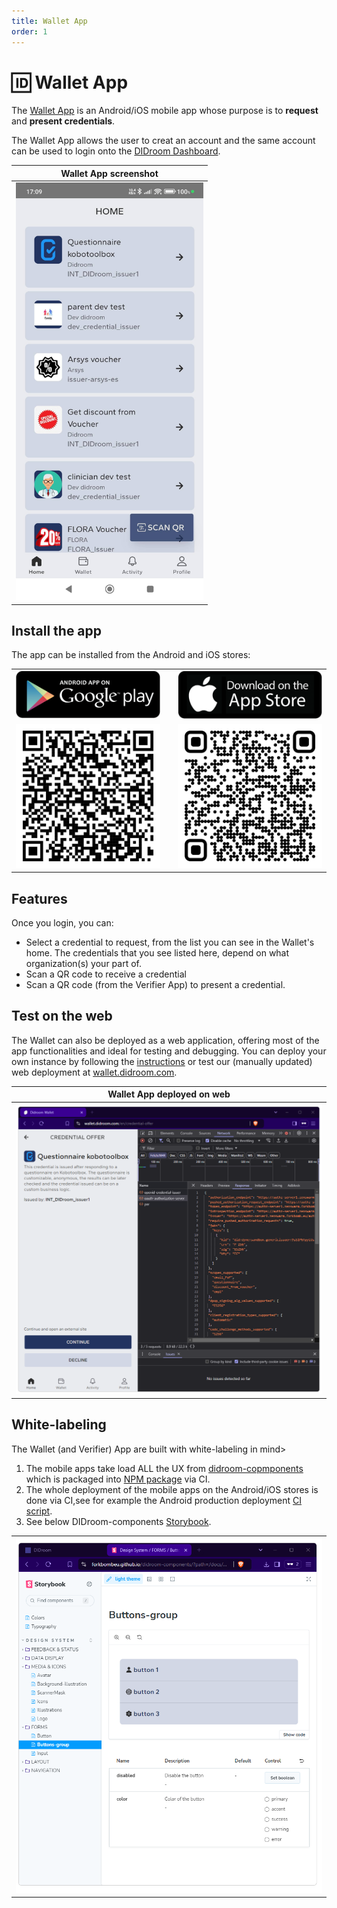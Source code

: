 ```yaml
---
title: Wallet App 
order: 1
---
```

# 🆔 Wallet App 

The [Wallet App](https://github.com/ForkbombEu/wallet) is an Android/iOS mobile app whose purpose is to **request** and **present credentials**. 

The Wallet App allows the user to creat an account and the same account can be used to login onto the [DIDroom Dashboard](https://dashboard.didroom.com/).

| Wallet App screenshot  |  
|--|
| <img src="../images/wallet/wallet-android-credlist.jpg" alt="wallet-android-credlist" width="300"/> |  





## Install the app

The app can be installed from the Android and iOS stores:


|  | |         |  
|--|--|--|
|[![Android](../images/wallet/android-store.png)](https://play.google.com/store/apps/details?id=com.didroom.wallet) | |[![iOS](../images/wallet/ios-store.png)](https://apps.apple.com/us/app/didroom-wallet/id6670396049)  |
|![Android-QR](../images/wallet/wallet-android-qr.png) | |![iOS-QR](../images/wallet/wallet-ios-store.png)  |


## Features
Once you login, you can: 
 - Select a credential to request, from the list you can see in the Wallet's home. The credentials that you see listed here, depend on what organization(s) your part of. 
 - Scan a QR code to receive a credential 
 - Scan a QR code (from the Verifier App) to present a credential.


## Test on the web

The Wallet can also be deployed as a web application, offering most of the app functionalities and ideal for testing and debugging. You can deploy your own instance by following the  [instructions](https://github.com/ForkbombEu/wallet?tab=readme-ov-file#installation) or test our (manually updated) web deployment at [wallet.didroom.com](https://wallet.didroom.com/).

| Wallet App deployed on web  |  
|--|
| <img src="../images/wallet/wallet-web.png" alt="wallet-web" width="1000"/> |  


## White-labeling

The Wallet (and Verifier) App are built with white-labeling in mind>

1. The mobile apps take load ALL the UX from [didroom-copmponents](https://github.com/forkbombeu/didroom-components) which is packaged into [NPM 
package](https://www.npmjs.com/package/@didroom/components) via CI. 
1. The whole deployment of the mobile apps on the Android/iOS stores is done via CI,see for example the Android production deployment [CI script](https://github.com/ForkbombEu/wallet/actions/workflows/publish_on_production.yml).
1. See below DIDroom-components [Storybook](https://forkbombeu.github.io/didroom-components/?path=/docs/colors--docs). 

|  | 
|--|
|[![Storybook](../images/wallet/didroom-components-storybook.png)](https://forkbombeu.github.io/didroom-components/) | 